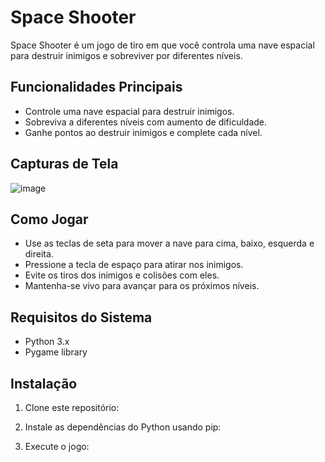# Space Shooter

Space Shooter é um jogo de tiro em que você controla uma nave espacial para destruir inimigos e sobreviver por diferentes níveis.

## Funcionalidades Principais

- Controle uma nave espacial para destruir inimigos.
- Sobreviva a diferentes níveis com aumento de dificuldade.
- Ganhe pontos ao destruir inimigos e complete cada nível.

## Capturas de Tela

![image](https://github.com/will-csc/SpaceInvaders-Em-Python/assets/168695261/32d772ca-16b4-471d-8bae-24b08e7ed5c5)

## Como Jogar

- Use as teclas de seta para mover a nave para cima, baixo, esquerda e direita.
- Pressione a tecla de espaço para atirar nos inimigos.
- Evite os tiros dos inimigos e colisões com eles.
- Mantenha-se vivo para avançar para os próximos níveis.

## Requisitos do Sistema

- Python 3.x
- Pygame library

## Instalação

1. Clone este repositório:

2. Instale as dependências do Python usando pip:

3. Execute o jogo:
